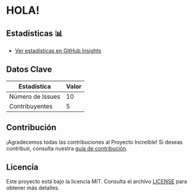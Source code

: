 # HOLA! 

## Estadísticas 📊

- [Ver estadísticas en GitHub Insights](link_a_tus_estadisticas)

## Datos Clave

| Estadística         | Valor     |
|---------------------|-----------|
| Número de Issues    | 10        |
| Contribuyentes      | 5         |

## Contribución

¡Agradecemos todas las contribuciones al Proyecto Increíble! Si deseas contribuir, consulta nuestra [guía de contribución](link_a_tu_guia_de_contribucion).

## Licencia

Este proyecto está bajo la licencia MIT. Consulta el archivo [LICENSE](LICENSE) para obtener más detalles.
